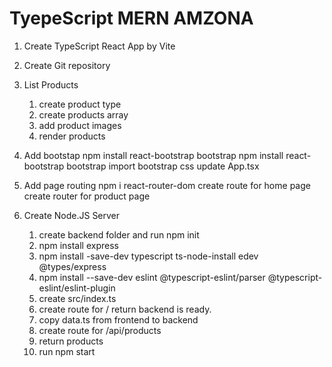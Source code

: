 # TyepeScript MERN AMZONA
1. Create TypeScript React App by Vite
2. Create Git repository
3. List Products
    1. create product type
    2. create products array
    3. add product images
    4. render products

4. Add bootstap
    npm install react-bootstrap bootstrap
    npm install react-bootstrap bootstrap
    import bootstrap css
    update App.tsx
5. Add page routing
    npm i react-router-dom
    create route for home page
    create router for product page

6. Create Node.JS Server
   1. create backend folder and run npm init
   2. npm install express
   3. npm install -save-dev typescript ts-node-install edev @types/express
   4. npm install --save-dev eslint @typescript-eslint/parser @typescript-eslint/eslint-plugin
   5. create src/index.ts
   6. create route for / return backend is ready.
   7. copy data.ts from frontend to backend
   8. create route for /api/products
   9. return products
   10. run npm start
